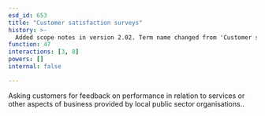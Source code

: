 ```yaml
---
esd_id: 653
title: "Customer satisfaction surveys"
history: >-
  Added scope notes in version 2.02. Term name changed from 'Customer satisfaction surveys' to 'Council - performance - customer satisfaction surveys' in version 3.00.
function: 47
interactions: [3, 8]
powers: []
internal: false

---
```


Asking customers for feedback on performance in relation to services or other aspects of business provided by local public sector organisations..

